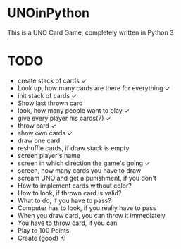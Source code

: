 # UNOinPython
This is a UNO Card Game, completely written in Python 3

# TODO
- create stack of cards	            				✓
- Look up, how many cards are there for everything 	✓
- init stack of cards             			 		✓
- Show last thrown card
- look, how many people want to play                ✓
- give every player his cards(7)                    ✓
- throw card                                        ✓
- show own cards                                    ✓
- draw one card                                     
- reshuffle cards, if draw stack is empty
- screen player's name
- screen in which direction the game's going        ✓
- screen, how many cards you have to draw
- scream UNO and get a punishment, if you don't
- How to implement cards without color?
- How to look, if thrown card is valid?
- What to do, if you have to pass?
- Computer has to look, if you really have to pass
- When you draw card, you can throw it immediately
- You have to throw card, if you can
- Play to 100 Points
- Create (good) KI
